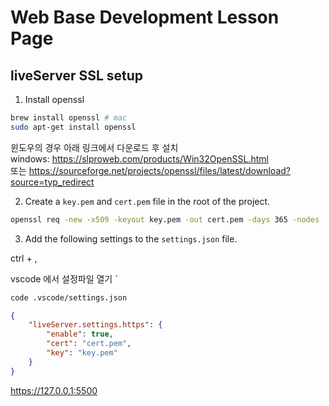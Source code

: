 # Web Base Development Lesson Page

## liveServer SSL setup

1. Install openssl
```bash
brew install openssl # mac
sudo apt-get install openssl
```
윈도우의 경우 아래 링크에서 다운로드 후 설치  
windows: https://slproweb.com/products/Win32OpenSSL.html  
또는
https://sourceforge.net/projects/openssl/files/latest/download?source=typ_redirect


2. Create a `key.pem` and `cert.pem` file in the root of the project.

```bash
openssl req -new -x509 -keyout key.pem -out cert.pem -days 365 -nodes
```

3. Add the following settings to the `settings.json` file.

ctrl + , 

vscode 에서 설정파일 열기  `

```bash
code .vscode/settings.json
```

```json
{
    "liveServer.settings.https": {
        "enable": true,
        "cert": "cert.pem",
        "key": "key.pem"
    }
}

```
https://127.0.0.1:5500




